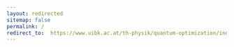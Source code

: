 ```yaml
---
layout: redirected
sitemap: false
permalink: /
redirect_to:  https://www.uibk.ac.at/th-physik/quantum-optimization/index.html
---
```

